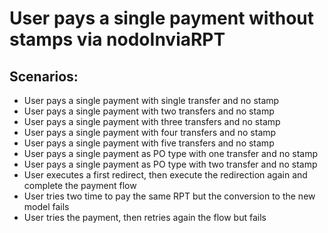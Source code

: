 # User pays a single payment without stamps via nodoInviaRPT

## Scenarios:

* User pays a single payment with single transfer and no stamp
* User pays a single payment with two transfers and no stamp
* User pays a single payment with three transfers and no stamp
* User pays a single payment with four transfers and no stamp
* User pays a single payment with five transfers and no stamp
* User pays a single payment as PO type with one transfer and no stamp
* User pays a single payment as PO type with two transfer and no stamp
* User executes a first redirect, then execute the redirection again and complete the payment flow
* User tries two time to pay the same RPT but the conversion to the new model fails
* User tries the payment, then retries again the flow but fails
